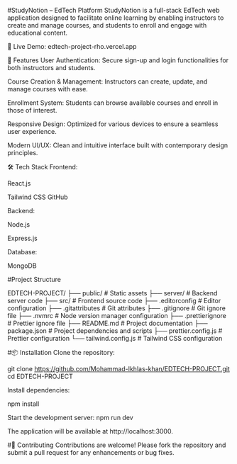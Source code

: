 #StudyNotion – EdTech Platform
StudyNotion is a full-stack EdTech web application designed to facilitate online learning by enabling instructors to create and manage courses, and students to enroll and engage with educational content.

🔗 Live Demo: edtech-project-rho.vercel.app

🚀 Features
User Authentication: Secure sign-up and login functionalities for both instructors and students.

Course Creation & Management: Instructors can create, update, and manage courses with ease.

Enrollment System: Students can browse available courses and enroll in those of interest.

Responsive Design: Optimized for various devices to ensure a seamless user experience.

Modern UI/UX: Clean and intuitive interface built with contemporary design principles.


🛠️ Tech Stack
Frontend:

React.js

Tailwind CSS​
GitHub

Backend:

Node.js

Express.js​

Database:

MongoDB​

#Project Structure 


EDTECH-PROJECT/
├── public/             # Static assets
├── server/             # Backend server code
├── src/                # Frontend source code
├── .editorconfig       # Editor configuration
├── .gitattributes      # Git attributes
├── .gitignore          # Git ignore file
├── .nvmrc              # Node version manager configuration
├── .prettierignore     # Prettier ignore file
├── README.md           # Project documentation
├── package.json        # Project dependencies and scripts
├── prettier.config.js  # Prettier configuration
└── tailwind.config.js  # Tailwind CSS configuration

#📦 Installation
Clone the repository:

git clone https://github.com/Mohammad-Ikhlas-khan/EDTECH-PROJECT.git
cd EDTECH-PROJECT

Install dependencies:

npm install

Start the development server:
npm run dev

The application will be available at http://localhost:3000.

#🤝 Contributing
Contributions are welcome! Please fork the repository and submit a pull request for any enhancements or bug fixes.